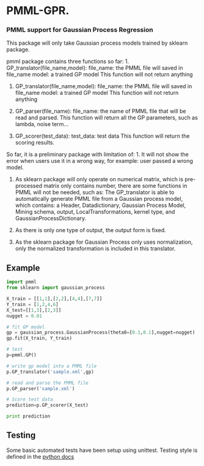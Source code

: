 # PMML-GPR.
### PMML support for Gaussian Process Regression

This package will only take Gaussian process models trained by sklearn package.

pmml package contains three functions so far: 1. GP_translator(file_name,model): file_name: the PMML file will saved in file_name model: a trained GP model This function will not return anything

1. GP_translator(file_name,model):
	file_name: the PMML file will saved in file_name
	model: a trained GP model
	This function will not return anything

2. GP_parser(file_name):
	file_name: the name of PMML file that will be read and parsed.
	This function will return all the GP parameters, such as lambda, noise term…

3. GP_scorer(test_data):
	test_data: test data
	This function will return the scoring results.

So far, it is a preliminary package with limitation of: 1. It will not show the error when users use it in a wrong way, for example: user passed a wrong model.

1.  As sklearn package will only operate on numerical matrix, which is pre-processed matrix only contains number, there are some functions in PMML will not be needed, such as:
    The GP_translator is able to automatically generate PMML file from a Gaussian process model, which contains: a Header, Datadictionary, Gaussian Process Model, Mining schema, output, LocalTransformations, kernel type, and GaussianProcessDictionary.

2.  As there is only one type of output, the output form is fixed.

3.  As the sklearn package for Gaussian Process only uses normalization, only the normalized transformation is included in this translator.

## Example

```python
import pmml
from sklearn import gaussian_process

X_train = [[1,1],[2,2],[4,4],[7,7]]
Y_train = [1,2,4,6]
X_test=[[1,3],[2,3]]
nugget = 0.01

# fit GP model
gp = gaussian_process.GaussianProcess(theta0=[0.1,0.1],nugget=nugget)
gp.fit(X_train, Y_train)

# test
p=pmml.GP()

# write gp model into a PMML file
p.GP_translator('sample.xml',gp)

# read and parse the PMML file
p.GP_parser('sample.xml')

# Score test data
prediction=p.GP_scorer(X_test)

print prediction
```

## Testing
Some basic automated tests have been setup using unittest.
Testing style is defined in the [python docs](http://docs.python-guide.org/en/latest/writing/tests/)








